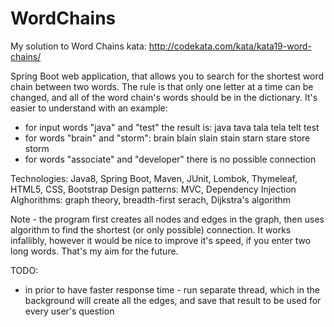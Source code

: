 # WordChains

My solution to Word Chains kata:
http://codekata.com/kata/kata19-word-chains/

Spring Boot web application, that allows you to search for the shortest word chain between two words. The rule is that only one letter at a time can be changed, and all of the word chain's words should be in the dictionary. It's easier to understand with an example:
- for input words "java" and "test" the result is: java tava tala tela telt test
- for words "brain" and "storm": brain blain slain stain starn stare store storm
- for words "associate" and "developer" there is no possible connection 

Technologies: Java8, Spring Boot, Maven, JUnit, Lombok, Thymeleaf, HTML5, CSS, Bootstrap
Design patterns: MVC, Dependency Injection
Alghorithms: graph theory, breadth-first serach, Dijkstra's algorithm

Note - the program first creates all nodes and edges in the graph, then uses algorithm to find the shortest (or only possible) connection.
It works infallibly, however it would be nice to improve it's speed, if you enter two long words. That's my aim for the future.

TODO:
- in prior to have faster response time - run separate thread, which in the background will create all the edges, and save that result to be used for every user's question

